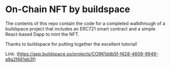 # On-Chain NFT by buildspace

The contents of this repo contain the code for a completed walkthrough of a buildspace project that includes an ERC721 smart contract and a simple React-based Dapp to mint the NFT.

Thanks to buildspace for putting together the excellent tutorial!

Link: (https://app.buildspace.so/projects/CO961ddb5f-f428-4608-9949-a9a2f461eb3f)
